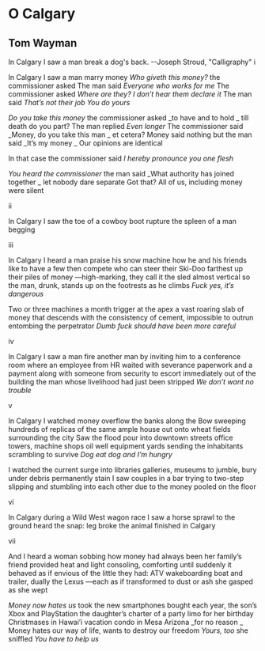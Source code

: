 # O Calgary
## Tom Wayman
In Calgary
I saw a man break a dog's back.
--Joseph Stroud, "Calligraphy"
i

In Calgary
I saw a man marry money
 _Who giveth this money?_
the commissioner asked
The man said
 _Everyone who works for me_
The commissioner asked
 _Where are they? I don’t hear them declare it_
The man said _That’s not their job_
 _You do yours_

 _Do you take this money_
the commissioner asked
 _to have and to hold
_
till death do you part?
The man replied
 _Even longer_
The commissioner said
 _Money, do you take this man
_
et cetera?
Money said nothing
but the man said _It’s my money
_
Our opinions are identical

In that case
the commissioner said
 _I hereby pronounce you one flesh_

 _You heard the commissioner_
the man said
 _What authority has joined together
_
let nobody dare separate
Got that?
All of us, including money
were silent

ii

In Calgary
I saw the toe of a cowboy boot
rupture the spleen of a man begging

iii

In Calgary
I heard a man praise his snow machine
how he and his friends like to have a few
then compete who can steer their Ski-Doo
farthest up their piles of money
—high-marking, they call it
the sled almost vertical
so the man, drunk, stands up on the footrests
as he climbs
 _Fuck yes, it’s dangerous_

Two or three machines a month
trigger at the apex
a vast roaring slab of money
that descends with the consistency
of cement, impossible to outrun
entombing the perpetrator
 _Dumb fuck should have been more careful_

iv

In Calgary
I saw a man fire another man
by inviting him to a conference room
where an employee from HR waited
with severance paperwork and a payment
along with someone from security
to escort immediately out of the building
the man whose livelihood
had just been stripped
 _We don’t want no trouble_

v

In Calgary
I watched money overflow the banks along the Bow
sweeping hundreds of replicas of the same ample house
out onto wheat fields
surrounding the city
Saw the flood pour into downtown streets
office towers, machine shops
oil well equipment yards
sending the inhabitants scrambling
to survive
 _Dog eat dog and I’m hungry_

I watched the current surge into libraries
galleries, museums
to jumble, bury under debris
permanently stain
I saw couples in a bar
trying to two-step
slipping and stumbling into each other
due to the money pooled
on the floor

vi

In Calgary
during a Wild West wagon race
I saw a horse sprawl to the ground
heard the snap: leg broke
the animal finished
in Calgary

vii

And I heard a woman sobbing
how money had always been
her family’s friend
provided heat and light
consoling, comforting until
suddenly it behaved as if envious
of the little they had: ATV
wakeboarding boat
and trailer, dually
the Lexus
—each as if transformed to dust
or ash
she gasped as she wept

 _Money now hates us_
took the new smartphones
bought each year, the son’s
Xbox and PlayStation
the daughter’s charter of a
party limo for her birthday
Christmases in Hawai’i
vacation condo in Mesa
Arizona
 _for no reason
_
Money hates our
way of life, wants to destroy
our freedom
 _Yours, too_ she sniffled
 _You have to help us_